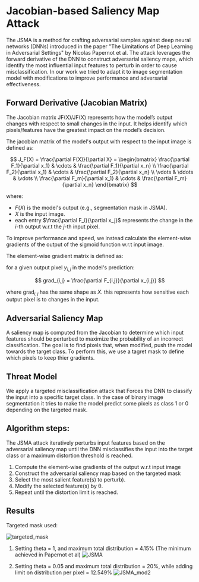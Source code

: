 
# Jacobian-based Saliency Map Attack
The JSMA is a method for crafting adversarial samples against deep neural networks (DNNs) 
introduced in the paper "The Limitations of Deep Learning in Adversarial Settings" by Nicolas Papernot et al. 
The attack leverages the forward derivative of the DNN to construct adversarial saliency maps, 
which identify the most influential input features to perturb in order to cause misclassification. 
In our work we tried to adapt it to image segmentation model with modifications to improve performance and 
adversarial effectiveness.

## Forward Derivative (Jacobian Matrix)
The Jacobian matrix JF(X)/JF​(X) represents how the model’s output changes with respect to small changes in the input. 
It helps identify which pixels/features have the greatest impact on the model’s decision. 

The jacobian matrix of the model's output with respect to the input image is defined as:

$$
J_F(X) = \frac{\partial F(X)}{\partial X} = 
\begin{bmatrix}
\frac{\partial F_1}{\partial x_1} & \cdots & \frac{\partial F_1}{\partial x_n} \\
\frac{\partial F_2}{\partial x_1} & \cdots & \frac{\partial F_2}{\partial x_n} \\
\vdots & \ddots & \vdots \\
\frac{\partial F_m}{\partial x_1} & \cdots & \frac{\partial F_m}{\partial x_n}
\end{bmatrix}
$$

where:
- $F(X)$ is the model's output (e.g., segmentation mask in JSMA).
- $X$ is the input image.
- each entry $\frac{\partial F_i}{\partial x_j}$ represents the change in the $i$-th output w.r.t the $j$-th input pixel.

To improve performance and speed, we instead calculate the element-wise gradients of the output of the sigmoid function w.r.t input image.

The element-wise gradient matrix is defined as:

for a given output pixel $y_{i,j}$ in the model's prediction:

$$
grad_{i,j} = \frac{\partial F_{i,j}}{\partial x_{i,j}}
$$

where $\text{grad}_{i,j}$ has the same shape as $X$. this represents how sensitive each output pixel is to changes in the input.

##  Adversarial Saliency Map
A saliency map is computed from the Jacobian to determine which input features should be perturbed to maximize the 
probability of an incorrect classification. The goal is to find pixels that, when modified, 
push the model towards the target class. To perform this, we use a tagret mask to define which pixels to keep thier gradients.


## Threat Model
We apply a targeted misclassification attack that Forces the DNN to classify the input into a specific target class. 
In the case of binary image segmentation it tries to make the model predict some pixels as class 1 or 0 depending on the targeted mask.

## Algorithm steps: 
The JSMA attack iteratively perturbs input features based on the adversarial saliency map until the DNN misclassifies the input into the target class or a maximum distortion threshold is reached.


  1) Compute the element-wise gradients of the output w.r.t input image
  2) Construct the adversarial saliency map based on the targeted mask
  3) Select the most salient feature(s) to perturb).
  4) Modify the selected feature(s) by θ.
  5) Repeat until the distortion limit is reached.

## Results

Targeted mask used:

![targeted_mask](https://github.com/user-attachments/assets/06713b28-e39b-4b45-8fef-0c954aa554fd)

1) Setting theta = 1, and maximum total distribution = 4.15% (The minimum achieved in Papernot et al)
![JSMA](https://github.com/user-attachments/assets/894e2a68-e65d-4f1b-9d93-11b48970c369)

2) Setting theta = 0.05 and maximum total distribution = 20%, while adding limit on distribution per pixel = 12.549%
![JSMA_mod2](https://github.com/user-attachments/assets/7cd852ef-5926-452c-9536-99b6e3c89f54)



  
  
  
